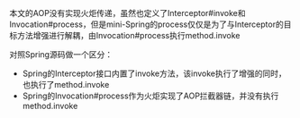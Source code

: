 
本文的AOP没有实现火炬传递，虽然也定义了Interceptor#invoke和Invocation#process，但是mini-Spring的process仅仅是为了与Interceptor的目标方法增强进行解耦，由Invocation#process执行method.invoke


对照Spring源码做一个区分：
- Spring的Interceptor接口内置了invoke方法，该invoke执行了增强的同时，也执行了method.invoke
- Spring的Invocation#process作为火炬实现了AOP拦截器链，并没有执行method.invoke